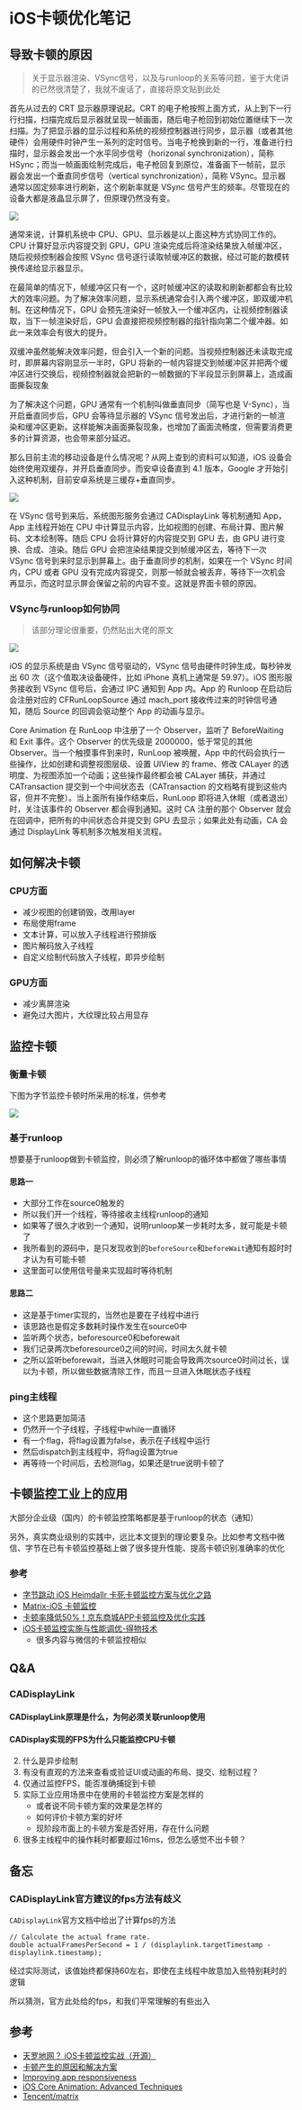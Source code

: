 # iOS卡顿优化笔记

## 导致卡顿的原因

> 关于显示器渲染、VSync信号，以及与runloop的关系等问题，鉴于大佬讲的已然很清楚了，我就不废话了，直接将原文贴到此处

首先从过去的 CRT 显示器原理说起。CRT 的电子枪按照上面方式，从上到下一行行扫描，扫描完成后显示器就呈现一帧画面，随后电子枪回到初始位置继续下一次扫描。为了把显示器的显示过程和系统的视频控制器进行同步，显示器（或者其他硬件）会用硬件时钟产生一系列的定时信号。当电子枪换到新的一行，准备进行扫描时，显示器会发出一个水平同步信号（horizonal synchronization），简称 HSync；而当一帧画面绘制完成后，电子枪回复到原位，准备画下一帧前，显示器会发出一个垂直同步信号（vertical synchronization），简称 VSync。显示器通常以固定频率进行刷新，这个刷新率就是 VSync 信号产生的频率。尽管现在的设备大都是液晶显示屏了，但原理仍然没有变。

![](https://github.com/songgeb/I-Love-iOS/blob/master/Images/ios_screen_display_cpu_gpu.png?raw=true)

通常来说，计算机系统中 CPU、GPU、显示器是以上面这种方式协同工作的。CPU 计算好显示内容提交到 GPU，GPU 渲染完成后将渲染结果放入帧缓冲区，随后视频控制器会按照 VSync 信号逐行读取帧缓冲区的数据，经过可能的数模转换传递给显示器显示。

在最简单的情况下，帧缓冲区只有一个，这时帧缓冲区的读取和刷新都都会有比较大的效率问题。为了解决效率问题，显示系统通常会引入两个缓冲区，即双缓冲机制。在这种情况下，GPU 会预先渲染好一帧放入一个缓冲区内，让视频控制器读取，当下一帧渲染好后，GPU 会直接把视频控制器的指针指向第二个缓冲器。如此一来效率会有很大的提升。

双缓冲虽然能解决效率问题，但会引入一个新的问题。当视频控制器还未读取完成时，即屏幕内容刚显示一半时，GPU 将新的一帧内容提交到帧缓冲区并把两个缓冲区进行交换后，视频控制器就会把新的一帧数据的下半段显示到屏幕上，造成画面撕裂现象

为了解决这个问题，GPU 通常有一个机制叫做垂直同步（简写也是 V-Sync），当开启垂直同步后，GPU 会等待显示器的 VSync 信号发出后，才进行新的一帧渲染和缓冲区更新。这样能解决画面撕裂现象，也增加了画面流畅度，但需要消费更多的计算资源，也会带来部分延迟。

那么目前主流的移动设备是什么情况呢？从网上查到的资料可以知道，iOS 设备会始终使用双缓存，并开启垂直同步。而安卓设备直到 4.1 版本，Google 才开始引入这种机制，目前安卓系统是三缓存+垂直同步。

![](https://github.com/songgeb/I-Love-iOS/blob/master/Images/ios_frame_drop.png?raw=true)

在 VSync 信号到来后，系统图形服务会通过 CADisplayLink 等机制通知 App，App 主线程开始在 CPU 中计算显示内容，比如视图的创建、布局计算、图片解码、文本绘制等。随后 CPU 会将计算好的内容提交到 GPU 去，由 GPU 进行变换、合成、渲染。随后 GPU 会把渲染结果提交到帧缓冲区去，等待下一次 VSync 信号到来时显示到屏幕上。由于垂直同步的机制，如果在一个 VSync 时间内，CPU 或者 GPU 没有完成内容提交，则那一帧就会被丢弃，等待下一次机会再显示，而这时显示屏会保留之前的内容不变。这就是界面卡顿的原因。

### VSync与runloop如何协同

> 该部分理论很重要，仍然贴出大佬的原文

![](https://github.com/songgeb/I-Love-iOS/blob/master/Images/ios_vsync_runloop.png?raw=true)

iOS 的显示系统是由 VSync 信号驱动的，VSync 信号由硬件时钟生成，每秒钟发出 60 次（这个值取决设备硬件，比如 iPhone 真机上通常是 59.97）。iOS 图形服务接收到 VSync 信号后，会通过 IPC 通知到 App 内。App 的 Runloop 在启动后会注册对应的 CFRunLoopSource 通过 mach_port 接收传过来的时钟信号通知，随后 Source 的回调会驱动整个 App 的动画与显示。

Core Animation 在 RunLoop 中注册了一个 Observer，监听了 BeforeWaiting 和 Exit 事件。这个 Observer 的优先级是 2000000，低于常见的其他 Observer。当一个触摸事件到来时，RunLoop 被唤醒，App 中的代码会执行一些操作，比如创建和调整视图层级、设置 UIView 的 frame、修改 CALayer 的透明度、为视图添加一个动画；这些操作最终都会被 CALayer 捕获，并通过 CATransaction 提交到一个中间状态去（CATransaction 的文档略有提到这些内容，但并不完整）。当上面所有操作结束后，RunLoop 即将进入休眠（或者退出）时，关注该事件的 Observer 都会得到通知。这时 CA 注册的那个 Observer 就会在回调中，把所有的中间状态合并提交到 GPU 去显示；如果此处有动画，CA 会通过 DisplayLink 等机制多次触发相关流程。

## 如何解决卡顿

### CPU方面
- 减少视图的创建销毁，改用layer
- 布局使用frame
- 文本计算，可以放入子线程进行预排版
- 图片解码放入子线程
- 自定义绘制代码放入子线程，即异步绘制

### GPU方面
- 减少离屏渲染
- 避免过大图片，大纹理比较占用显存

## 监控卡顿

### 衡量卡顿

下图为字节监控卡顿时所采用的标准，供参考

![](https://github.com/songgeb/I-Love-iOS/blob/master/Images/stuck_benchmark.png?raw=true)

### 基于runloop

想要基于runloop做到卡顿监控，则必须了解runloop的循环体中都做了哪些事情

#### 思路一

- 大部分工作在source0触发的
- 所以我们开一个线程，等待接收主线程runloop的通知
- 如果等了很久才收到一个通知，说明runloop某一步耗时太多，就可能是卡顿了
- 我所看到的源码中，是只发现收到的`beforeSource`和`beforeWait`通知有超时时才认为有可能卡顿
- 这里面可以使用信号量来实现超时等待机制

#### 思路二

- 这是基于timer实现的，当然也是要在子线程中进行
- 该思路也是假定多数耗时操作发生在source0中
- 监听两个状态，beforesource0和beforewait
- 我们记录两次beforesource0之间的时间，时间太久就卡顿
- 之所以监听beforewait，当进入休眠时可能会导致两次source0时间过长，误以为卡顿，所以做些数据清除工作，而且一旦进入休眠状态子线程

### ping主线程

- 这个思路更加简洁
- 仍然开一个子线程，子线程中while一直循环
- 有一个flag，将flag设置为false，表示在子线程中运行
- 然后dispatch到主线程中，将flag设置为true
- 再等待一个时间后，去检测flag，如果还是true说明卡顿了

## 卡顿监控工业上的应用

大部分企业级（国内）的卡顿监控策略都是基于runloop的状态（通知）

另外，真实商业级别的实践中，远比本文提到的理论要复杂。比如参考文档中微信、字节在已有卡顿监控基础上做了很多提升性能、提高卡顿识别准确率的优化

### 参考
- [字节跳动 iOS Heimdallr 卡死卡顿监控方案与优化之路](https://blog.51cto.com/u_15204236/4960735)
- [Matrix-iOS 卡顿监控](https://cloud.tencent.com/developer/article/1427933)
- [卡顿率降低50%！京东商城APP卡顿监控及优化实践](https://mp.weixin.qq.com/s/aJeAUAjcKOMvznDMGj2UUA)
- [iOS卡顿监控实施与性能调优-得物技术](https://mp.weixin.qq.com/s/Rs1lvFdQlXK6k9jkXHAhHQ)
	- 很多内容与微信的卡顿监控相似

## Q&A

### CADisplayLink

#### CADisplayLink原理是什么，为何必须关联runloop使用

#### CADisplay实现的FPS为什么只能监控CPU卡顿

2. 什么是异步绘制
4. 有没有直观的方法来查看或验证UI或动画的布局、提交、绘制过程？
5. 仅通过监控FPS，能否准确捕捉到卡顿
6. 实际工业应用场景中在使用的卡顿监控方案是怎样的
	- 或者说不同卡顿方案的效果是怎样的
	- 如何评价卡顿方案的好坏
	- 现阶段市面上的卡顿方案是否好用，存在什么问题
7. 很多主线程中的操作耗时都要超过16ms，但怎么感觉不出卡顿？

## 备忘

### CADisplayLink官方建议的fps方法有歧义

`CADisplayLink`官方文档中给出了计算fps的方法

```
// Calculate the actual frame rate.
double actualFramesPerSecond = 1 / (displaylink.targetTimestamp - displaylink.timestamp);
```
经过实际测试，该值始终都保持60左右，即使在主线程中故意加入些特别耗时的逻辑

所以猜测，官方此处给的fps，和我们平常理解的有些出入

## 参考
- [天罗地网？ iOS卡顿监控实战（开源）](https://juejin.im/post/5db65fe0e51d452a1e58f37c)
- [卡顿产生的原因和解决方案](https://blog.ibireme.com/2015/11/12/smooth_user_interfaces_for_ios/)
- [Improving app responsiveness](https://developer.apple.com/documentation/xcode/improving-app-responsiveness)
- [iOS Core Animation: Advanced Techniques](https://www.oreilly.com/library/view/ios-core-animation/9780133440744/)
- [Tencent/matrix](https://github.com/Tencent/matrix)